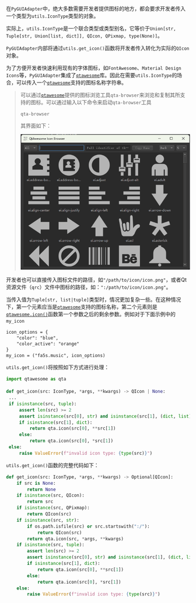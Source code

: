 在`PyGUIAdapter`中，绝大多数需要开发者提供图标的地方，都会要求开发者传入一个类型为`utils.IconType`类型的对象。 

实际上，`utils.IconType`是一个联合类型或类型别名，它等价于`Union[str, Tuple[str, Union[list, dict]], QIcon, QPixmap, type(None)]`。



`PyGUIAdapter`内部将通过`utils.get_icon()`函数将开发者传入转化为实际的`QIcon`对象。



为了方便开发者快速利用现有的字体图标，如`FontAwesome`、`Material Design Icons`等，`PyGUIAdapter`集成了[`qtawesome`](https://github.com/spyder-ide/qtawesome)库。因此在需要`utils.IconType`的场合，可以传入一个[`qtawesome`](https://github.com/spyder-ide/qtawesome)支持的图标名称字符串。

> 可以通过[`qtawesome`](https://github.com/spyder-ide/qtawesome)提供的图标浏览工具`qta-browser`来浏览和复制其所支持的图标。可以通过输入以下命令来启动`qta-browser`工具
>
> ```shell
> qta-browser
> ```
>
> 其界面如下：
>
> <div style="text-align: center">
>     <img src="../assets/qta-browser.gif" />
> </div>



开发者也可以直接传入图标文件的路径，如`"/path/to/icon/icon.png"`，或者Qt资源文件（`qrc`）文件中图标的路径，如：`":/path/to/icon/icon.png"`。



当传入值为`Tuple[str, list|tuple]`类型时，情况更加复杂一些。在这种情况下，第一个元素应当是[`qtawesome`](https://github.com/spyder-ide/qtawesome)支持的图标名称，第二个元素则是[`qtawesome.icon()`](https://qtawesome.readthedocs.io/en/latest/_generate/qtawesome.icon.html#qtawesome.icon)函数第一个参数之后的剩余参数。例如对于下面示例中的`my_icon`

```pytho
icon_options = {
	"color": "blue",
	"color_active": "orange"
}
my_icon = ("fa5s.music", icon_options)
```

`utils.get_icon()`将按照如下方式进行处理：

```python
import qtawesome as qta

def get_icon(src: IconType, *args, **kwargs) -> QIcon | None:
 ...
 if isinstance(src, tuple):
     assert len(src) >= 2
     assert isinstance(src[0], str) and isinstance(src[1], (dict, list))
     if isinstance(src[1], dict):
         return qta.icon(src[0], **src[1])
     else:
         return qta.icon(src[0], *src[1])
 else:
     raise ValueError(f"invalid icon type: {type(src)}")
```

`utils.get_icon()`函数的完整代码如下：

```python
def get_icon(src: IconType, *args, **kwargs) -> Optional[QIcon]:
    if src is None:
        return None
    if isinstance(src, QIcon):
        return src
    if isinstance(src, QPixmap):
        return QIcon(src)
    if isinstance(src, str):
        if os.path.isfile(src) or src.startswith(":/"):
            return QIcon(src)
        return qta.icon(src, *args, **kwargs)
    if isinstance(src, tuple):
        assert len(src) >= 2
        assert isinstance(src[0], str) and isinstance(src[1], (dict, list))
        if isinstance(src[1], dict):
            return qta.icon(src[0], **src[1])
        else:
            return qta.icon(src[0], *src[1])
    else:
        raise ValueError(f"invalid icon type: {type(src)}")
```



